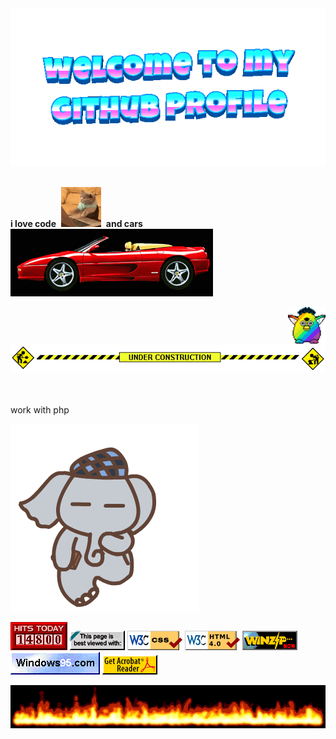 <div align="center">
	<img src="welcome-header.gif" alt="welcome to my github profile">
	<br>
	<br>
</div>

**i love code**&nbsp;&nbsp;![](cat-typing.gif)&nbsp;&nbsp;**and cars**&nbsp;&nbsp;![](XOHR.gif)

<img src="party-furby.gif" align="right" width="60">

<br>

![](under-construction.gif)

<br>

<br>
work with php

![](2HvN.gif)
<br>

![](counter.gif) ![](badge1.gif) ![](badge2.gif) ![](badge3.png) ![](badge4.gif) ![](badge5.gif) ![](badge6.gif)

![](flames.gif)
